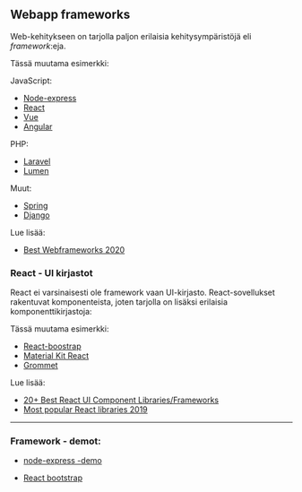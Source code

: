 ## Webapp frameworks

Web-kehitykseen on tarjolla paljon erilaisia kehitysympäristöjä eli *framework*:eja.

Tässä muutama esimerkki:

JavaScript:
- [Node-express]()
- [React]()
- [Vue]()
- [Angular]()

PHP:
- [Laravel]()
- [Lumen]()

Muut:
- [Spring]()
- [Django]()

Lue lisää:
- [Best Webframeworks 2020](https://medium.com/front-end-weekly/10-most-popular-web-frameworks-in-2020-167b9103e08a)

### React - UI kirjastot

React ei varsinaisesti ole framework vaan UI-kirjasto. React-sovellukset rakentuvat komponenteista, joten tarjolla on lisäksi erilaisia komponenttikirjastoja:

Tässä muutama esimerkki:
- [React-boostrap]()
- [Material Kit React]()
- [Grommet]()

Lue lisää:
- [20+ Best React UI Component Libraries/Frameworks](https://www.codeinwp.com/blog/react-ui-component-libraries-frameworks/)
- [Most popular React libraries 2019](https://x-team.com/blog/8-best-and-most-popular-react-libraries-in-2019/)

---

### Framework - demot:
- [node-express -demo](./node.html)

- [React bootstrap](../react/react-boostrap)